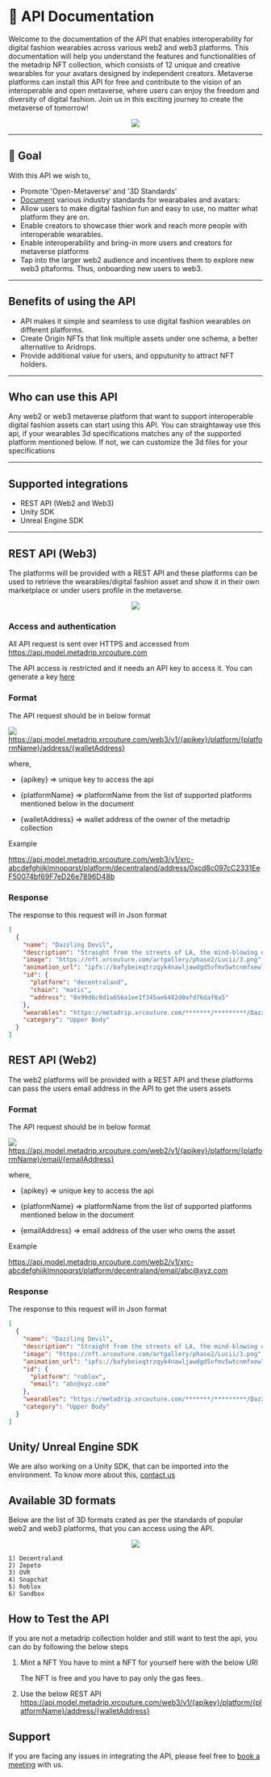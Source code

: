 # 📙 API Documentation

Welcome to the documentation of the API that enables interoperability for digital fashion wearables across various web2 and web3 platforms. This documentation will help you understand the features and functionalities of the metadrip NFT collection, which consists of 12 unique and creative wearables for your avatars designed by independent creators. Metaverse platforms can install this API for free and contribute to the vision of an interoperable and open metaverse, where users can enjoy the freedom and diversity of digital fashion. Join us in this exciting journey to create the metaverse of tomorrow!


<div align="center">
  <img src="https://user-images.githubusercontent.com/122074866/236494734-5c0b0e0a-395d-477e-be43-c8b782518e1e.png" width="auto"/>
</div>

---

## 🥅 Goal

With this API we wish to,
- Promote 'Open-Metaverse' and '3D Standards'
- [Document](https://github.com/xrcouture/interoperability/blob/main/3dDevelopmentProcess.md) various industry standards for wearabales and avatars:
- Allow users to make digital fashion fun and easy to use, no matter what platform they are on.
- Enable creators to showcase thier work and reach more people with interoperable wearables.
- Enable interoperability and bring-in more users and creators for metaverse platforms
- Tap into the larger web2 audience and incentives them to explore new web3 pltaforms. Thus, onboarding new users to web3.

---

## Benefits of using the API

- API makes it simple and seamless to use digital fashion wearables on different platforms.
- Create Origin NFTs that link multiple assets under one schema, a better alternative to Aridrops.
- Provide additional value for users, and opputunity to attract NFT holders. 
  
---

## Who can use this API

  Any web2 or web3 metaverse platform that want to support interoperable digital fashion assets can start using this API. You can straightaway use this api, if your wearables 3d specifications matches any of the supported platform mentioned below. If not, we can customize the 3d files for your specifications
  
---
  
## Supported integrations

  - REST API (Web2 and Web3)
  - Unity SDK
  - Unreal Engine SDK

---

## REST API (Web3)

  The platforms will be provided with a REST API and these platforms can be used to retrieve the wearables/digital fashion asset and show it in their own marketplace or under users profile in the metaverse.
  
  
<div align="center">
      <img src="https://user-images.githubusercontent.com/122074866/234560521-49e9574a-0ecc-4322-9e83-11342ba989ab.png">
</div>

### Access and authentication
  All API request is sent over HTTPS and accessed from https://api.model.metadrip.xrcouture.com
  
  The API access is restricted and it needs an API key to access it. You can generate a key [here](https://metadripos.netlify.app/api)

### Format
  The API request should be in below format

  <img src="https://img.shields.io/static/v1?label=&message=GET&color=blue"> https://api.model.metadrip.xrcouture.com/web3/v1/{apikey}/platform/{platformName}/address/{walletAddress}
  
  where,
  
   - {apikey} => unique key to access the api
    
   - {platformName} => platformName from the list of supported platforms mentioned below in the document
   
   - {walletAddress} => wallet address of the owner of the metadrip collection

  Example

  https://api.model.metadrip.xrcouture.com/web3/v1/xrc-abcdefghijklmnopqrst/platform/decentraland/address/0xcd8c097cC2331EeF50074bf69F7eD26e7896D48b

### Response
The response to this request will in Json format


  ```json
  [
    {
      "name": "Dazzling Devil",
      "description": "Straight from the streets of LA, the mind-blowing outfit by Lucii is ready to give your virtual closet a blend of futuristic and gala vibes. The multi-colored flashlights, the leather finesse, and the ‘ready-to-rock’ boots underline the designer’s cutting-edge creativity and imagination. Be the multi-hued spotlight in the Metaverse!",
      "image": "https://nft.xrcouture.com/artgallery/phase2/Lucii/3.png",
      "animation_url": "ipfs://bafybeieqtrzqyk4nawljawdgd5vfmv5wtcnmfxewlyanznvyecltdrb47q",
      "id": {
        "platform": "decentraland",
        "chain": "matic",
        "address": "0x99d6c0d1a656a1ee1f345ae6482d0afd76daf8a5"
      },
      "wearables": "https://metadrip.xrcouture.com/*******/*********/Dazzling_Devil_DCL.glb",
      "category": "Upper Body"
    }
  ]
  ```

## REST API (Web2)

  The web2 platforms will be provided with a REST API and these platforms can pass the users email address in the API to get the users assets
  
### Format
  
  The API request should be in below format

  <img src="https://img.shields.io/static/v1?label=&message=GET&color=blue"> https://api.model.metadrip.xrcouture.com/web2/v1/{apikey}/platform/{platformName}/email/{emailAddress}
  
  where,
  
   - {apikey} => unique key to access the api
    
   - {platformName} => platformName from the list of supported platforms mentioned below in the document
   
   - {emailAddress} => email address of the user who owns the asset

  Example

  https://api.model.metadrip.xrcouture.com/web2/v1/xrc-abcdefghijklmnopqrst/platform/decentraland/email/abc@xyz.com
  
  ### Response
The response to this request will in Json format


  ```json
  [
    {
      "name": "Dazzling Devil",
      "description": "Straight from the streets of LA, the mind-blowing outfit by Lucii is ready to give your virtual closet a blend of futuristic and gala vibes. The multi-colored flashlights, the leather finesse, and the ‘ready-to-rock’ boots underline the designer’s cutting-edge creativity and imagination. Be the multi-hued spotlight in the Metaverse!",
      "image": "https://nft.xrcouture.com/artgallery/phase2/Lucii/3.png",
      "animation_url": "ipfs://bafybeieqtrzqyk4nawljawdgd5vfmv5wtcnmfxewlyanznvyecltdrb47q",
      "id": {
        "platform": "roblox",
        "email": "abc@xyz.com"
      },
      "wearables": "https://metadrip.xrcouture.com/*******/*********/Dazzling_Devil_DCL.glb",
      "category": "Upper Body"
    }
  ]
  ```

## Unity/ Unreal Engine SDK

  We are also working on a Unity SDK, that can be imported into the environment. To know more about this, [contact us](mailto:hello@xrcouture.com)
  
  
## Available 3D formats

  Below are the list of 3D formats crated as per the standards of popular web2 and web3 platforms, that you can access using the API.

<div align="center">
      <img src="https://media.discordapp.net/attachments/1087307130958250004/1104027761993060372/Group_6.png?width=1001&height=532">
</div>

    1) Decentraland
    2) Zepeto
    3) OVR
    4) Snapchat
    5) Roblox
    6) Sandbox  
    
## How to Test the API
  If you are not a metadrip collection holder and still want to test the api, you can do by following the below steps
  1) Mint a NFT
      You have to mint a NFT for yourself here with the below URI
      
      The NFT is free and you have to pay only the gas fees.
  
  2) Use the below REST API
     https://api.model.metadrip.xrcouture.com/web3/v1/{apikey}/platform/{platformName}/address/{walletAddress}
  
## Support

  If you are facing any issues in integrating the API, please feel free to [book a meeting](https://calendly.com/rakesh-xrc/30min) with us.


